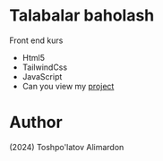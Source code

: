 # Talabalar baholash
Front end kurs

- Html5
- TailwindCss
- JavaScript
- Can you view my [project](https://codevent-grade.netlify.app/)

# Author 
(2024) Toshpo'latov Alimardon

